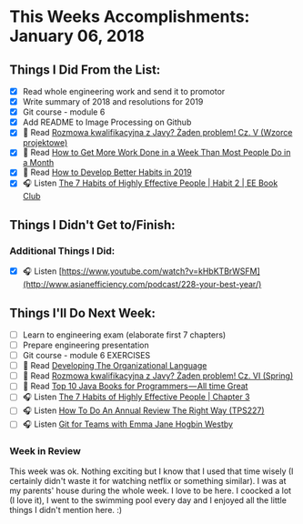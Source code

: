 # This Weeks Accomplishments: January 06, 2018

## Things I Did From the List:

- [x] Read whole engineering work and send it to promotor
- [x] Write summary of 2018 and resolutions for 2019
- [x] Git course - module 6
- [x] Add README to Image Processing on Github
- [x] 📗 Read [Rozmowa kwalifikacyjna z Javy? Żaden problem! Cz. V (Wzorce projektowe)](http://it-leaders.com.pl/pl/2184-2/)
- [x] 📗 Read [How to Get More Work Done in a Week Than Most People Do in a Month](https://medium.com/personal-growth/how-to-get-more-work-done-in-a-week-than-most-people-do-in-a-month-ca0328a0cdd2)
- [x] 📗 Read [How to Develop Better Habits in 2019](https://medium.com/s/notes-on-changing-your-life/how-to-develop-better-habits-in-2019-143e1e21ecbc)
- [x] 🎧 Listen [The 7 Habits of Highly Effective People | Habit 2 | EE Book Club](https://www.youtube.com/watch?v=kHbKTBrWSFM)

## Things I Didn't Get to/Finish:


### Additional Things I Did:

- [x] 🎧 Listen [https://www.youtube.com/watch?v=kHbKTBrWSFM](http://www.asianefficiency.com/podcast/228-your-best-year/)

## Things I'll Do Next Week:

- [ ] Learn to engineering exam (elaborate first 7 chapters)
- [ ] Prepare engineering presentation
- [ ] Git course - module 6 EXERCISES
- [ ] 📗 Read [Developing The Organizational Language](https://blog.tfnico.com/2018/11/developing-organizational-language.html)
- [ ] 📗 Read [Rozmowa kwalifikacyjna z Javy? Żaden problem! Cz. VI (Spring)](http://it-leaders.com.pl/pl/rozmowa-kwalifikacyjna-z-javy/)
- [ ] 📗 Read [Top 10 Java Books for Programmers — All time Great](https://medium.com/swlh/top-10-java-books-for-programmers-all-time-great-82b0ee0b831a)
- [ ] 🎧 Listen [The 7 Habits of Highly Effective People | Chapter 3](https://www.youtube.com/watch?v=stqgGp45J3s)
- [ ] 🎧 Listen [How To Do An Annual Review The Right Way (TPS227)](http://www.asianefficiency.com/podcast/227-annual-review/)
- [ ] 🎧 Listen [Git for Teams with Emma Jane Hogbin Westby](https://www.allthingsgit.com/episodes/git_for_teams_with_emma_jane_hogbin_westby.html)

### Week in Review
This week was ok. Nothing exciting but I know that I used that time wisely (I certainly didn't waste it for watching netflix or something similar). I was at my parents' house during the whole week. I love to be here. I coocked a lot (I love it), I went to the  swimming pool every day and I enjoyed all the little things I didn't mention here. :) 
